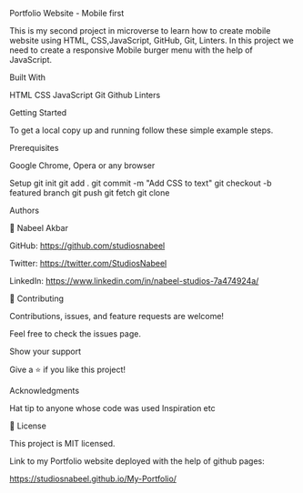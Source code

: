 Portfolio Website - Mobile first

This is my second project in microverse to learn how to create mobile website using HTML, CSS,JavaScript, GitHub, Git, Linters.
In this project we need to create a responsive Mobile burger menu with the help of JavaScript.

Built With

HTML CSS JavaScript Git Github Linters

Getting Started

To get a local copy up and running follow these simple example steps.

Prerequisites

Google Chrome, Opera or any browser

Setup
git init
git add .
git commit -m "Add CSS to text"
git checkout -b featured branch
git push
git fetch
git clone

Authors

👤 Nabeel Akbar

GitHub: https://github.com/studiosnabeel

Twitter: https://twitter.com/StudiosNabeel

LinkedIn: https://www.linkedin.com/in/nabeel-studios-7a474924a/

🤝 Contributing

Contributions, issues, and feature requests are welcome!

Feel free to check the issues page.

Show your support

Give a ⭐️ if you like this project!

Acknowledgments

Hat tip to anyone whose code was used
Inspiration
etc

📝 License

This project is MIT licensed.

Link to my Portfolio website deployed with the help of github pages:

https://studiosnabeel.github.io/My-Portfolio/

